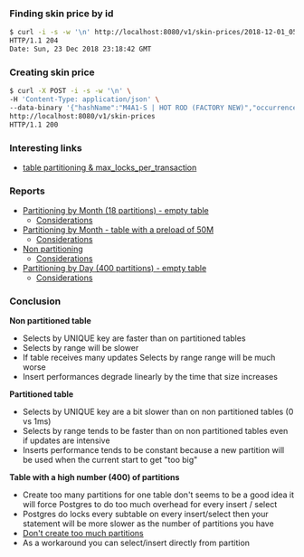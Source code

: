 ### Finding skin price by id

```bash
$ curl -i -s -w '\n' http://localhost:8080/v1/skin-prices/2018-12-01_05
HTTP/1.1 204 
Date: Sun, 23 Dec 2018 23:18:42 GMT
```

### Creating skin price

```bash
$ curl -X POST -i -s -w '\n' \
-H 'Content-Type: application/json' \
--data-binary '{"hashName":"M4A1-S | HOT ROD (FACTORY NEW)","occurrence":"2018-12-23T21:32:20.114094","price":38.8100}' \
http://localhost:8080/v1/skin-prices
HTTP/1.1 200 
```

### Interesting links
* [table partitioning & max_locks_per_transaction](https://www.postgresql.org/message-id/26276.1255229812%40sss.pgh.pa.us)

### Reports
* [Partitioning by Month (18 partitions) - empty table](https://mageddo.github.io/java-examples/sql-data-partitioning/docs/report-01/report)
	* [Considerations](https://mageddo.github.io/java-examples/sql-data-partitioning/docs/report-01/)
* [Partitioning by Month - table with a preload of 50M](https://mageddo.github.io/java-examples/sql-data-partitioning/docs/report-02/report)
	* [Considerations](https://mageddo.github.io/java-examples/sql-data-partitioning/docs/report-02/)
* [Non partitioning](https://mageddo.github.io/java-examples/sql-data-partitioning/docs/report-03/report)
	* [Considerations](https://mageddo.github.io/java-examples/sql-data-partitioning/docs/report-03/)
* [Partitioning by Day (400 partitions) - empty table](https://mageddo.github.io/java-examples/sql-data-partitioning/docs/report-04/report)
	* [Considerations](https://mageddo.github.io/java-examples/sql-data-partitioning/docs/report-04/)

### Conclusion

__Non partitioned table__
* Selects by UNIQUE key are faster than on partitioned tables
* Selects by range will be slower
* If table receives many updates Selects by range range will be much worse
* Insert performances degrade linearly by the time that size increases

__Partitioned table__
* Selects by UNIQUE key are a bit slower than on non partitioned tables (0 vs 1ms)
* Selects by range tends to be faster than on non partitioned tables even if updates are intensive
* Inserts performance tends to be constant because a new partition will be used when the current start to get "too big"

__Table with a high number (400) of partitions__ 
* Create too many partitions for one table don't seems to be a good idea it will force
	Postgres to do too much overhead for every insert / select
* Postgres do locks every subtable on every insert/select then your statement will be more slower as the number of partitions you have
* [Don't create too much partitions](https://stackoverflow.com/a/26417922/2979435)
* As a workaround you can select/insert directly from partition
